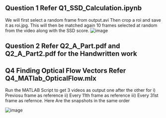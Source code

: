 ## Question 1 Refer Q1_SSD_Calculation.ipynb 
We will first select a random frame from output.avi
Then crop a roi and save it as roi.jpg.
This will then be matched again 10 frames selected at random from the video along with the SSD score.
![image](https://github.com/pvdsan/Assignment3/assets/22724124/7f4e12e2-6522-426c-b74e-2d9d0672f7fe)


## Question 2 Refer Q2_A_Part.pdf and Q2_A_Part2.pdf for the Handwritten work

## Q4 Finding Optical Flow Vectors Refer Q4_MATlab_OpticalFlow.mlx
Run the MATLAB Script to get 3 videos as output one after the other for i) Previosu frame as reference ii) Every 11th frame as reference  iii) Every 31st frame as refernce.
Here Are the snapshots in the same order

![image](https://github.com/pvdsan/Assignment3/assets/22724124/303fcae5-b36f-413d-8dc0-b000974711d5)




